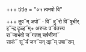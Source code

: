 +++
title = "०५ त्वमपो वि"

+++
तुव᳓म् अपो᳓ · वि᳓ दु᳓रो वि᳓षूचीर्  
इ᳓न्द्र दॄळ्ह᳓म्+ अरुजः प᳓र्वतस्य  
रा᳓जाभवो ज᳓गतश् चर्षणीनां᳓  
साकं᳓ सू᳓र्यं जन᳓यन् द्या᳓म् उषा᳓सम्